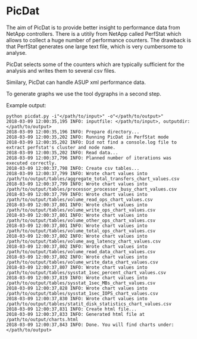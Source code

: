 # PicDat

The aim of PicDat is to provide better insight to performance data from NetApp
controllers. There is a utitily from NetApp called PerfStat which allows to
collect a huge number of performance counters. The drawback is that PerfStat
generates one large text file, which is very cumbersome to analyse. 

PicDat selects some of the counters which are typically sufficient for the 
analysis and writes them to several csv files. 

Similary, PicDat can handle ASUP xml performance data.

To generate graphs we use the tool dygraphs in a second step.

Example output:

````
python picdat.py -i"</path/to/input>" -o"</path/to/output>" 
2018-03-09 12:00:35,195 INFO: inputfile: </path/to/input>, outputdir: </path/to/output>
2018-03-09 12:00:35,196 INFO: Prepare directory...
2018-03-09 12:00:35,202 INFO: Running PicDat in PerfStat mode
2018-03-09 12:00:35,202 INFO: Did not find a console.log file to extract perfstat's cluster and node name.
2018-03-09 12:00:35,202 INFO: Read data...
2018-03-09 12:00:37,796 INFO: Planned number of iterations was executed correctly.
2018-03-09 12:00:37,798 INFO: Create csv tables...
2018-03-09 12:00:37,799 INFO: Wrote chart values into /path/to/output/tables/aggregate_total_transfers_chart_values.csv
2018-03-09 12:00:37,799 INFO: Wrote chart values into /path/to/output/tables/processor_processor_busy_chart_values.csv
2018-03-09 12:00:37,799 INFO: Wrote chart values into /path/to/output/tables/volume_read_ops_chart_values.csv
2018-03-09 12:00:37,801 INFO: Wrote chart values into /path/to/output/tables/volume_write_ops_chart_values.csv
2018-03-09 12:00:37,801 INFO: Wrote chart values into /path/to/output/tables/volume_other_ops_chart_values.csv
2018-03-09 12:00:37,801 INFO: Wrote chart values into /path/to/output/tables/volume_total_ops_chart_values.csv
2018-03-09 12:00:37,802 INFO: Wrote chart values into /path/to/output/tables/volume_avg_latency_chart_values.csv
2018-03-09 12:00:37,802 INFO: Wrote chart values into /path/to/output/tables/volume_read_data_chart_values.csv
2018-03-09 12:00:37,802 INFO: Wrote chart values into /path/to/output/tables/volume_write_data_chart_values.csv
2018-03-09 12:00:37,807 INFO: Wrote chart values into /path/to/output/tables/sysstat_1sec_percent_chart_values.csv
2018-03-09 12:00:37,819 INFO: Wrote chart values into /path/to/output/tables/sysstat_1sec_MBs_chart_values.csv
2018-03-09 12:00:37,828 INFO: Wrote chart values into /path/to/output/tables/sysstat_1sec_IOPS_chart_values.csv
2018-03-09 12:00:37,830 INFO: Wrote chart values into /path/to/output/tables/statit_disk_statistics_chart_values.csv
2018-03-09 12:00:37,831 INFO: Create html file...
2018-03-09 12:00:37,833 INFO: Generated html file at /path/to/output/charts.html
2018-03-09 12:00:37,843 INFO: Done. You will find charts under: </path/to/output>
````
